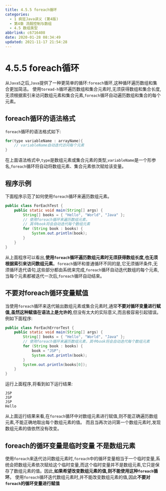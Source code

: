 ```yaml
---
title: 4.5.5 foreach循环
categories: 
  - 1 疯狂Java讲义 (第4版)
  - 第4章 流酲控制与数组
  - 4.5 数组类型
abbrlink: c6716408
date: 2020-01-28 08:34:49
updated: 2021-11-17 21:54:28
---
```

# 4.5.5 foreach循环
从`Java5`之后,`Java`提供了一种更简单的循环:`foreach`循环,这种循环遍历数组和集合更加简洁。
使用`toread-h`循环遍历数组和集合元素时,无须获得数组和集合长度,无须根据索引来访问数组元素和集合元素,`foreach`循环自动遍历数组和集合的每个元素。
## foreach循环的语法格式
`foreach`循环的语法格式如下:
```java
for(type variableName : arrayName){
    // variableName自动迭代访问每个元素
}
```
在上面语法格式中,`type`是数组元素或集合元素的类型,`variableName`是一个形参名,`foreach`循环将自动将数组元素、集合元素依次赋给该变量。
## 程序示例
下面程序示范了如何使用`foreach`循环来遍历数组元素。
```java
public class ForEachTest {
    public static void main(String[] args) {
        String[] books = { "Hello", "World", "Java" };
        // 使用foreach循环来遍历数组元素，
        // 其中book将会自动迭代每个数组元素
        for (String book : books) {
            System.out.println(book);
        }
    }
}
```
从上面程序可以看出,**使用`foreach`循环遍历数组元素时无须获得数组长度,也无须根据索引来访问数组元素**。`foreach`循环和普通循环不同的是,它无须循环条件,无须循环迭代语句,这些部分都由系统来完成,`foreach`循环自动迭代数组的每个元素,当每个元素都被迭代一次后,`foreach`循环自动结束。
## 不要对foreach循环变量赋值
当使用`foreach`循环来迭代输出数组元素或集合元素时,通常**不要对循环变量进行赋值,虽然这种赋值在语法上是允许的**,但没有太大的实际意义,而且极容易引起错误。
例如下面程序:
```java
public class ForEachErrorTest {
    public static void main(String[] args) {
        String[] books = { "Hello", "World", "Java" };
        // 使用foreach循环来遍历数组元素，其中book将会自动迭代每个数组元素
        for (String book : books) {
            book = "JSP";
            System.out.println(book);
        }
        System.out.println(books[0]);
    }
}
```
运行上面程序,将看到如下运行结果:
```
JSP
JSP
JSP
Hello
```
从上面运行结果来看,在`foreach`循环中对数组元素进行赋值,则不能正确遍历数组元素,不能正确地取出每个数组元素的值。
而且当再次访问第一个数组元素时,发现数组元素的值依然没有改变。
## foreach的循环变量是临时变量 不是数组元素
使用`foreach`来迭代访问数组元素时,`foreach`中的循环变量相当于一个临时变量,系统会把数组元素依次赋给这个临时变量,而这个临时变量并不是数组元素,它只是保存了数组元素的值。因此,**如果希望改变数组元素的值,则不能使用这种`foreach`循环**。
使用`foreach`循环迭代数组元素时,并不能改变数组元素的值,因此**不要对`foreach`的循环变量进行赋值**
